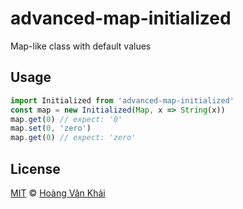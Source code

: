 # advanced-map-initialized

Map-like class with default values

## Usage

```javascript
import Initialized from 'advanced-map-initialized'
const map = new Initialized(Map, x => String(x))
map.get(0) // expect: '0'
map.set(0, 'zero')
map.get(0) // expect: 'zero'
```

## License

[MIT](https://git.io/vhaEz) © [Hoàng Văn Khải](https://github.com/KSXGitHub)
